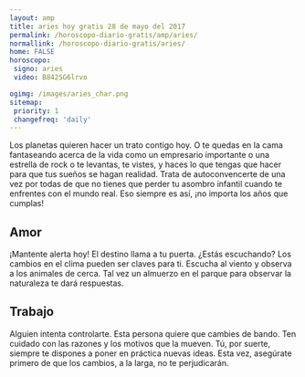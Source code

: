 ```yaml
---
layout: amp
title: aries hoy gratis 28 de mayo del 2017 
permalink: /horoscopo-diario-gratis/amp/aries/
normallink: /horoscopo-diario-gratis/aries/
home: FALSE
horoscopo:
 signo: aries
 video: B842SG6lrvo

ogimg: /images/aries_char.png
sitemap:
 priority: 1
 changefreq: 'daily'
---
```



Los planetas quieren hacer un trato contigo hoy. O te quedas en la cama fantaseando acerca de la vida como un empresario importante o una estrella de rock o te levantas, te vistes, y haces lo que tengas que hacer para que tus sueños se hagan realidad. Trata de autoconvencerte de una vez por todas de que no tienes que perder tu asombro infantil cuando te enfrentes con el mundo real. Eso siempre es así, ¡no importa los años que cumplas!

## Amor

¡Mantente alerta hoy! El destino llama a tu puerta. ¿Estás escuchando? Los cambios en el clima pueden ser claves para ti. Escucha al viento y observa a los animales de cerca. Tal vez un almuerzo en el parque para observar la naturaleza te dará respuestas.

## Trabajo

Alguien intenta controlarte. Esta persona quiere que cambies de bando. Ten cuidado con las razones y los motivos que la mueven. Tú, por suerte, siempre te dispones a poner en práctica nuevas ideas. Esta vez, asegúrate primero de que los cambios, a la larga, no te perjudicarán.